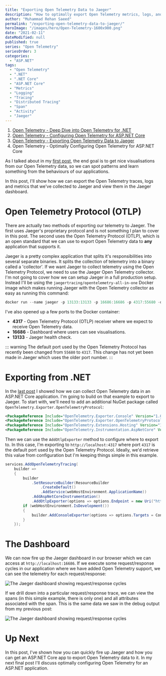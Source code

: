 ```yaml
---
title: "Exporting Open Telemetry Data to Jaeger"
description: "How to optimally export Open Telemetry metrics, logs, and traces for .NET to Jaeger."
author: "Muhammad Rehan Saeed"
permalink: "/exporting-open-telemetry-data-to-jaeger/"
heroImage: "/images/hero/Open-Telemetry-1600x900.png"
date: "2021-02-11"
dateModified: null
published: true
series: "Open Telemetry"
seriesOrder: 3
categories:
  - "ASP.NET"
tags:
  - "Open Telemetry"
  - ".NET"
  - ".NET Core"
  - "ASP.NET Core"
  - "Metrics"
  - "Logging"
  - "Tracing"
  - "Distributed Tracing"
  - "Span"
  - "Activity"
  - "Jaeger"
---
```


1. [Open Telemetry - Deep Dive into Open Telemetry for .NET](/deep-dive-into-open-telemetry-for-net/)
2. [Open Telemetry - Configuring Open Telemetry for ASP.NET Core](/open-telemetry-for-asp-net-core/)
3. [Open Telemetry - Exporting Open Telemetry Data to Jaeger](/exporting-open-telemetry-data-to-jaeger/)
4. Open Telemetry - Optimally Configuring Open Telemetry for ASP.NET Core

As I talked about in my [first post](/deep-dive-into-open-telemetry-for-net/), the end goal is to get nice visualisations from our Open Telemetry data, so we can spot patterns and learn something from the behaviours of our applications.

In this post, I'll show how we can export the Open Telemetry traces, logs and metrics that we've collected to Jaeger and view them in the Jaeger dashboard.

# Open Telemetry Protocol (OTLP)

There are actually two methods of exporting our telemetry to Jaeger. The first uses Jaeger's proprietary protocol and is not something I plan to cover in this post. The second uses the Open Telemetry Protocol (OTLP), which is an open standard that we can use to export Open Telemetry data to **any** application that supports it.

Jaeger is a pretty complex application that splits it's responsibilities into several separate binaries. It splits the collection of telemetry into a binary called a 'collector'. If we want Jaeger to collect telemetry using the Open Telemetry Protocol, we need to use the Jaeger Open Telemetry collector. I'm not going to cover how we can setup Jaeger in a full production setup. Instead I'll be using the `jaegertracing/opentelemetry-all-in-one` Docker image which makes running Jaeger with the Open Telemetry collector as easy as running this command:

```powershell
docker run --name jaeger -p 13133:13133 -p 16686:16686 -p 4317:55680 -d --restart=unless-stopped jaegertracing/opentelemetry-all-in-one
```

I've also opened up a few ports to the Docker container:

- **4317** - Open Telemetry Protocol (OTLP) receiver where we expect to receive Open Telemetry data.
- **16686** - Dashboard where users can see visualisations.
- **13133** - Jaeger health check.

::: warning
The default port used by the Open Telemetry Protocol has recently been changed from `55680` to `4317`. This change has not yet been made in Jaeger which uses the older port number.
:::

# Exporting from .NET

In the [last post](/open-telemetry-for-asp-net-core/) I showed how we can collect Open Telemetry data in an ASP.NET Core application. I'm going to build on that example to export to Jaeger. To start with, we'll need to add an additional NuGet package called `OpenTelemetry.Exporter.OpenTelemetryProtocol`:

```xml
<PackageReference Include="OpenTelemetry.Exporter.Console" Version="1.0.1" />
<PackageReference Include="OpenTelemetry.Exporter.OpenTelemetryProtocol" Version="1.0.1" />
<PackageReference Include="OpenTelemetry.Extensions.Hosting" Version="1.0.0-rc2" />
<PackageReference Include="OpenTelemetry.Instrumentation.AspNetCore" Version="1.0.0-rc2" />
```

Then we can use the `AddOtlpExporter` method to configure where to export to. In this case, I'm exporting to `http://localhost:4317` where port `4317` is the default port used by the Open Telemetry Protocol. Ideally, we'd retrieve this value from configuration but I'm keeping things simple in this example.

```cs
services.AddOpenTelemetryTracing(
    builder =>
    {
        builder
            .SetResourceBuilder(ResourceBuilder
                .CreateDefault()
                .AddService(webHostEnvironment.ApplicationName))
            .AddAspNetCoreInstrumentation()
            .AddOtlpExporter(options => options.Endpoint = new Uri("http://localhost:4317"));
        if (webHostEnvironment.IsDevelopment())
        {
            builder.AddConsoleExporter(options => options.Targets = ConsoleExporterOutputTargets.Debug);
        }
    });
```

# The Dashboard

We can now fire up the Jaeger dashboard in our browser which we can access at `http://localhost:16686`. If we execute some request/response cycles in our application where we have added Open Telemetry support, we can see the telemetry for each request/response:

![The Jaeger dashboard showing request/response cycles](./images/Jaeger-Dashboard-1903x1086.png)

If we drill down into a particular request/response trace, we can view the spans (in this simple example, there is only one) and all attributes associated with the span. This is the same data we saw in the debug output from my previous post:

![The Jaeger dashboard showing request/response cycles](./images/Jaeger-Dashboard-Span-1903x800.png)

# Up Next

In this post, I've shown how you can quickly fire up Jaeger and how you can get an ASP.NET Core app to export Open Telemetry data to it. In my next final post I'll discuss optimally configuring Open Telemetry for an ASP.NET application.
